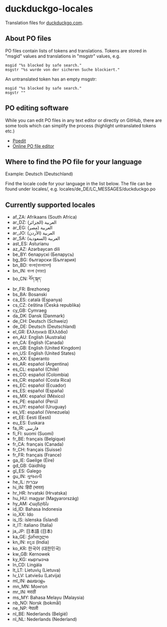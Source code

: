 # duckduckgo-locales

Translation files for [duckduckgo.com](https://duckduckgo.com/).

## About PO files

PO files contain lists of tokens and translations. Tokens are stored in "msgid" values and translations in "msgstr" values, e.g.

```PO
msgid "%s blocked by safe search."
msgstr "%s wurde von der sicheren Suche blockiert."
```

An untranslated token has an empty msgstr:

```PO
msgid "%s blocked by safe search."
msgstr ""
```

## PO editing software

While you can edit PO files in any text editor or directly on GitHub, there are some tools which can simplify the process (highlight untranslated tokens etc.)

- [Poedit](https://poedit.net/)
- [Online PO file editor](https://localise.biz/free/poeditor)

## Where to find the PO file for your language

Example: Deutsch (Deutschland)

Find the locale code for your language in the list below. The file can be found under locales/, e.g. locales/de_DE/LC_MESSAGES/duckduckgo.po

## Currently supported locales

- af_ZA:       Afrikaans (South Africa)
- ar_DZ:  العربية (الجزائر)
- ar_EG:  العربية (مصر)
- ar_JO:  العربية (الأردن)
- ar_SA:  العربية (السعودية)
- ast_ES: Asturianu
- az_AZ:  Azərbaycan dili
- be_BY:  беларускі (Беларусь)
- bg_BG:  български (България)
- bn_BD:  বাংলা(বাংলাদেশ)
- bn_IN:  বাংলা (ভারত)
- bo_CN:  བོད་སྐད་
- br_FR:  Brezhoneg
- bs_BA:  Bosanski
- ca_ES:  català (Espanya)
- cs_CZ:  čeština (Česká republika)
- cy_GB:  Cymraeg
- da_DK:  Dansk (Danmark)
- de_CH:  Deutsch (Schweiz)
- de_DE:  Deutsch (Deutschland)
- el_GR:  Ελληνικά (Ελλάδα)
- en_AU:  English (Australia)
- en_CA:  English (Canada)
- en_GB:  English (United Kingdom)
- en_US:  English (United States)
- eo_XX:  Esperanto
- es_AR:  español (Argentina)
- es_CL:  español (Chile)
- es_CO:  español (Colombia)
- es_CR:  español (Costa Rica)
- es_EC:  español (Ecuador)
- es_ES:  español (España)
- es_MX:  español (México)
- es_PE:  español (Perú)
- es_UY:  español (Uruguay)
- es_VE:  español (Venezuela)
- et_EE:  Eesti (Eesti)
- eu_ES:  Euskara
- fa_IR:  فارسی
- fi_FI:  suomi (Suomi)
- fr_BE:  français (Belgique)
- fr_CA:  français (Canada)
- fr_CH:  français (Suisse)
- fr_FR:  français (France)
- ga_IE:  Gaeilge (Éire)
- gd_GB:  Gàidhlig
- gl_ES:  Galego
- gu_IN:  ગુજરાતી
- he_IL:  עברית‏
- hi_IN:  हिंदी (भारत)
- hr_HR:  hrvatski (Hrvatska)
- hu_HU:  magyar (Magyarország)
- hy_AM:  Հայերեն
- id_ID:  Bahasa Indonesia
- io_XX:  Ido
- is_IS:  íslenska (Ísland)
- it_IT:  italiano (Italia)
- ja_JP:  日本語 (日本)
- ka_GE:  ქართული
- kn_IN:  ಕನ್ನಡ (India)
- ko_KR:  한국어 (대한민국)
- kw_GB:  Kernowek
- ky_KG:  кыргызча
- ln_CD:  Lingála
- lt_LT:  Lietuvių (Lietuva)
- lv_LV:  Latviešu (Latvija)
- ml_IN:  മലയാളം
- mn_MN:  Монгол
- mr_IN:  मराठी
- ms_MY:  Bahasa Melayu (Malaysia)
- nb_NO:  Norsk (bokmål)
- ne_NP:  नेपाली
- nl_BE:  Nederlands (België)
- nl_NL:  Nederlands (Nederland)
